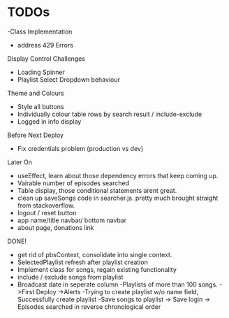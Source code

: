# TODOs

-Class Implementation

- address 429 Errors

Display Control Challenges

- Loading Spinner
- Playlist Select Dropdown behaviour

Theme and Colours

- Style all buttons
- Individually colour table rows by search result / include-exclude
- Logged in info display

Before Next Deploy

- Fix credentials problem (production vs dev)

Later On

- useEffect, learn about those dependency errors that keep coming up.
- Vairable number of episodes searched
- Table display, those conditional statements arent great.
- clean up saveSongs code in searcher.js. pretty much brought straight from stackoverflow.
- logout / reset button
- app name/title navbar/ bottom navbar
- about page, donations link

DONE!

- get rid of pbsContext, consolidate into single context.
- SelectedPlaylist refresh after playlist creation
- Implement class for songs, regain existing functionality
- include / exclude songs from playlist
- Broadcast date in seperate column
  -Playlists of more than 100 songs.
  ->First Deploy
  ->Alerts
  -Trying to create playlist w/o name field, Successfully create playlist
  -Save songs to playlist
  -> Save login
  -> Episodes searched in reverse chronological order
